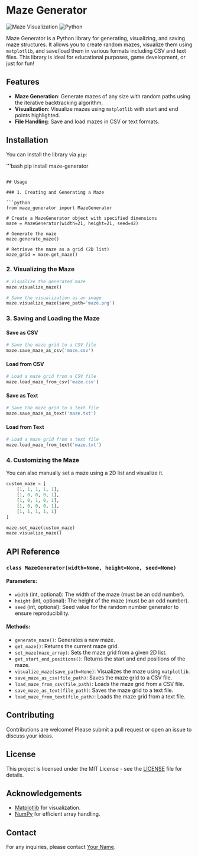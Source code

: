 
# Maze Generator

![Maze Visualization](https://img.shields.io/badge/maze-generator-blue) ![Python](https://img.shields.io/badge/python-3.6%2B-brightgreen)

Maze Generator is a Python library for generating, visualizing, and saving maze structures. It allows you to create random mazes, visualize them using `matplotlib`, and save/load them in various formats including CSV and text files. This library is ideal for educational purposes, game development, or just for fun!

## Features

- **Maze Generation**: Generate mazes of any size with random paths using the iterative backtracking algorithm.
- **Visualization**: Visualize mazes using `matplotlib` with start and end points highlighted.
- **File Handling**: Save and load mazes in CSV or text formats.

## Installation

You can install the library via `pip`:

'''bash
pip install maze-generator
```

## Usage

### 1. Creating and Generating a Maze

```python
from maze_generator import MazeGenerator

# Create a MazeGenerator object with specified dimensions
maze = MazeGenerator(width=21, height=21, seed=42)

# Generate the maze
maze.generate_maze()

# Retrieve the maze as a grid (2D list)
maze_grid = maze.get_maze()
```

### 2. Visualizing the Maze

```python
# Visualize the generated maze
maze.visualize_maze()

# Save the visualization as an image
maze.visualize_maze(save_path='maze.png')
```

### 3. Saving and Loading the Maze

#### Save as CSV

```python
# Save the maze grid to a CSV file
maze.save_maze_as_csv('maze.csv')
```

#### Load from CSV

```python
# Load a maze grid from a CSV file
maze.load_maze_from_csv('maze.csv')
```

#### Save as Text

```python
# Save the maze grid to a text file
maze.save_maze_as_text('maze.txt')
```

#### Load from Text

```python
# Load a maze grid from a text file
maze.load_maze_from_text('maze.txt')
```

### 4. Customizing the Maze

You can also manually set a maze using a 2D list and visualize it.

```python
custom_maze = [
    [1, 1, 1, 1, 1],
    [1, 0, 0, 0, 1],
    [1, 0, 1, 0, 1],
    [1, 0, 0, 0, 1],
    [1, 1, 1, 1, 1]
]

maze.set_maze(custom_maze)
maze.visualize_maze()
```

## API Reference

### `class MazeGenerator(width=None, height=None, seed=None)`

#### Parameters:
- `width` (int, optional): The width of the maze (must be an odd number).
- `height` (int, optional): The height of the maze (must be an odd number).
- `seed` (int, optional): Seed value for the random number generator to ensure reproducibility.

#### Methods:

- `generate_maze()`: Generates a new maze.
- `get_maze()`: Returns the current maze grid.
- `set_maze(maze_array)`: Sets the maze grid from a given 2D list.
- `get_start_end_positions()`: Returns the start and end positions of the maze.
- `visualize_maze(save_path=None)`: Visualizes the maze using `matplotlib`.
- `save_maze_as_csv(file_path)`: Saves the maze grid to a CSV file.
- `load_maze_from_csv(file_path)`: Loads the maze grid from a CSV file.
- `save_maze_as_text(file_path)`: Saves the maze grid to a text file.
- `load_maze_from_text(file_path)`: Loads the maze grid from a text file.

## Contributing

Contributions are welcome! Please submit a pull request or open an issue to discuss your ideas.

## License

This project is licensed under the MIT License - see the [LICENSE](LICENSE) file for details.

## Acknowledgements

- [Matplotlib](https://matplotlib.org/) for visualization.
- [NumPy](https://numpy.org/) for efficient array handling.

## Contact

For any inquiries, please contact [Your Name](mailto:your.email@example.com).
```
